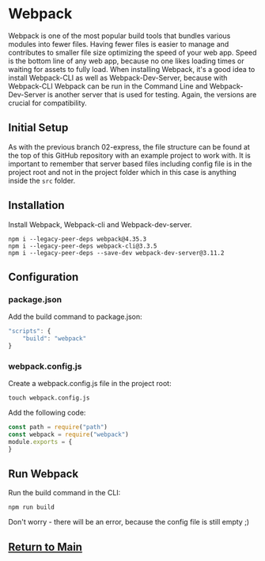 # Webpack
Webpack is one of the most popular build tools that bundles various modules into fewer files. Having fewer files is easier to manage and contributes to smaller file size optimizing the speed of your web app. Speed is the bottom line of any web app, because no one likes loading times or waiting for assets to fully load. When installing Webpack, it's a good idea to install Webpack-CLI as well as Webpack-Dev-Server, because with Webpack-CLI Webpack can be run in the Command Line and Webpack-Dev-Server is another server that is used for testing. Again, the versions are crucial for compatibility.

## Initial Setup
As with the previous branch 02-express, the file structure can be found at the top of this GitHub repository with an example project to work with. It is important to remember that server based files including config file is in the project root and not in the project folder which in this case is anything inside the `src` folder.

## Installation
Install Webpack, Webpack-cli and Webpack-dev-server.
```
npm i --legacy-peer-deps webpack@4.35.3
npm i --legacy-peer-deps webpack-cli@3.3.5
npm i --legacy-peer-deps --save-dev webpack-dev-server@3.11.2
```

## Configuration
### package.json
Add the build command to package.json:
```js
"scripts": {
    "build": "webpack"
}
```

### webpack.config.js
Create a webpack.config.js file in the project root:
```
touch webpack.config.js
```
Add the following code:
```js
const path = require("path")
const webpack = require("webpack")
module.exports = {
}
```
## Run Webpack
Run the build command in the CLI: 
```
npm run build
```
Don't worry - there will be an error, because the config file is still empty ;)

## [Return to Main](https://github.com/michihodges/webpack-basics)
